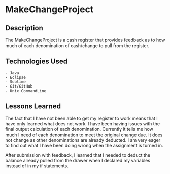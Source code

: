 # MakeChangeProject

## Description
 The MakeChangeProject is a cash register that provides feedback as to how much of each denomination of cash/change to pull from the register.

## Technologies Used
	- Java
	- Eclipse
	- Sublime
	- Git/GitHub
	- Unix CommandLine

## Lessons Learned
The fact that I have not been able to get my register to work means that I have only learned what does not work. I have been having issues with the final output calculation of each denomination. Currently it tells me how much I need of each denomination to meet the original change due. It does not change as other denominations are already deducted. I am very eager to find out what I have been doing wrong when the assignment is turned in.

After submission with feedback, I learned that I needed to deduct the balance already pulled from the drawer when I declared my variables instead of in my if statements.
